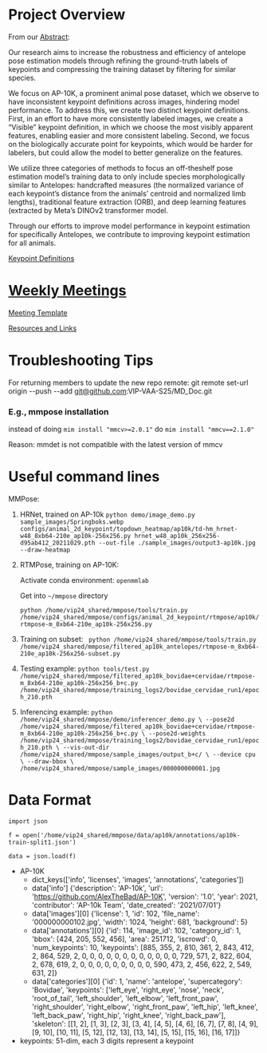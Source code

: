 

# Project Overview

From our [Abstract](weekly_meetings/Resources.pdf):

Our research aims to increase the robustness and efficiency of antelope pose estimation models through refining the ground-truth labels of keypoints and compressing the training dataset by filtering for similar species.

We focus on AP-10K, a prominent animal pose dataset, which we observe to have inconsistent keypoint definitions across images, hindering model performance. To address this, we create two distinct keypoint definitions. First, in an effort to have more consistently labeled images, we create a “Visible” keypoint definition, in which we choose the most visibly apparent features, enabling easier and more consistent labeling. Second, we focus on the biologically accurate point for keypoints, which would be harder for labelers, but could allow the model to better generalize on the features.

We utilize three categories of methods to focus an off-theshelf pose estimation model’s training data to only include species morphologically similar to Antelopes: handcrafted measures (the normalized variance of each keypoint’s distance from the animals’ centroid and normalized limb lengths), traditional feature extraction (ORB), and deep learning features (extracted by Meta’s DINOv2 transformer model.

Through our efforts to improve model performance in keypoint estimation for specifically Antelopes, we contribute to improving keypoint estimation for all animals.

[Keypoint Definitions](weekly_meetings/Resources.pdf)


# [Weekly Meetings](weekly_meetings)
[Meeting Template](weekly_meetings/VAA-weekly-meeting-template-v240820.pptx)

[Resources and Links](weekly_meetings/Resources.pdf)


# Troubleshooting Tips

For returning members to update the new repo remote:
git remote set-url origin --push --add git@github.com:VIP-VAA-S25/MD_Doc.git

### E.g., mmpose installation 
instead of doing `mim install "mmcv>=2.0.1"`
do `mim install "mmcv==2.1.0"`

Reason: mmdet is not compatible with the latest version of mmcv


# Useful command lines

MMPose:
1. HRNet, trained on AP-10k
`python demo/image_demo.py sample_images/Springboks.webp configs/animal_2d_keypoint/topdown_heatmap/ap10k/td-hm_hrnet-w48_8xb64-210e_ap10k-256x256.py hrnet_w48_ap10k_256x256-d95ab412_20211029.pth --out-file ./sample_images/output3-ap10k.jpg --draw-heatmap`
2. RTMPose, training on AP-10K:

   Activate conda environment: `openmmlab`

   Get into `~/mmpose` directory

   `python /home/vip24_shared/mmpose/tools/train.py /home/vip24_shared/mmpose/configs/animal_2d_keypoint/rtmpose/ap10k/rtmpose-m_8xb64-210e_ap10k-256x256.py`

4. Training on subset:
` python /home/vip24_shared/mmpose/tools/train.py /home/vip24_shared/mmpose/filtered_ap10k_antelopes/rtmpose-m_8xb64-210e_ap10k-256x256-subset.py`
5. Testing example:
`python tools/test.py /home/vip24_shared/mmpose/filtered_ap10k_bovidae+cervidae/rtmpose-m_8xb64-210e_ap10k-256x256_b+c.py /home/vip24_shared/mmpose/training_logs2/bovidae_cervidae_run1/epoch_210.pth`
6. Inferencing example:
   `python /home/vip24_shared/mmpose/demo/inferencer_demo.py \
--pose2d /home/vip24_shared/mmpose/filtered_ap10k_bovidae+cervidae/rtmpose-m_8xb64-210e_ap10k-256x256_b+c.py \
--pose2d-weights /home/vip24_shared/mmpose/training_logs2/bovidae_cervidae_run1/epoch_210.pth \
--vis-out-dir /home/vip24_shared/mmpose/sample_images/output_b+c/ \
--device cpu \
--draw-bbox \
/home/vip24_shared/mmpose/sample_images/000000000001.jpg
`



# Data Format

`import json`

`f = open('/home/vip24_shared/mmpose/data/ap10k/annotations/ap10k-train-split1.json')`

`data = json.load(f)`
 
- AP-10K
	- dict_keys(['info', 'licenses', 'images', 'annotations', 'categories'])
	- data['info']
	  {'description': 'AP-10k', 'url': 'https://github.com/AlexTheBad/AP-10K', 'version': '1.0', 'year': 2021, 'contributor': 'AP-10k Team', 'date_created': '2021/07/01'}
	- data['images'][0]
	  {'license': 1, 'id': 102, 'file_name': '000000000102.jpg', 'width': 1024, 'height': 681, 'background': 5}
	- data['annotations'][0]
	  {'id': 114, 'image_id': 102, 'category_id': 1, 'bbox': [424, 205, 552, 456], 'area': 251712, 'iscrowd': 0, 'num_keypoints': 10, 'keypoints': [885, 355, 2, 810, 361, 2, 843, 412, 2, 864, 529, 2, 0, 0, 0, 0, 0, 0, 0, 0, 0, 0, 0, 0, 729, 571, 2, 822, 604, 2, 678, 619, 2, 0, 0, 0, 0, 0, 0, 0, 0, 0, 590, 473, 2, 456, 622, 2, 549, 631, 2]}
	- data['categories'][0]
	  {'id': 1, 'name': 'antelope', 'supercategory': 'Bovidae', 'keypoints': ['left_eye', 'right_eye', 'nose', 'neck', 'root_of_tail', 'left_shoulder', 'left_elbow', 'left_front_paw', 'right_shoulder', 'right_elbow', 'right_front_paw', 'left_hip', 'left_knee', 'left_back_paw', 'right_hip', 'right_knee', 'right_back_paw'], 'skeleton': [[1, 2], [1, 3], [2, 3], [3, 4], [4, 5], [4, 6], [6, 7], [7, 8], [4, 9], [9, 10], [10, 11], [5, 12], [12, 13], [13, 14], [5, 15], [15, 16], [16, 17]]}
- keypoints: 51-dim, each 3 digits represent a keypoint

